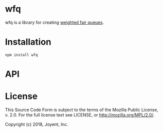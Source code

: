 # wfq

wfq is a library for creating [weighted fair queues].

# Installation

    npm install wfq

# API

# License

This Source Code Form is subject to the terms of the Mozilla Public License, v.
2.0.  For the full license text see LICENSE, or http://mozilla.org/MPL/2.0/.

Copyright (c) 2018, Joyent, Inc.

[weighted fair queues]: https://en.wikipedia.org/wiki/Weighted_fair_queueing
